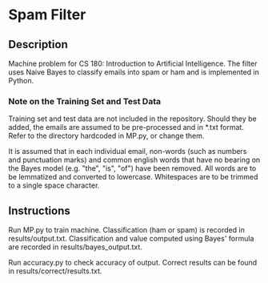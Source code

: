 # Spam Filter

## Description

Machine problem for CS 180: Introduction to Artificial Intelligence. The filter uses Naive Bayes to classify emails into spam or ham and is implemented in Python.

### Note on the Training Set and Test Data

Training set and test data are not included in the repository. Should they be added, the emails are assumed to be pre-processed and in *.txt format. Refer to the directory hardcoded in MP.py, or change them.

It is assumed that in each individual email, non-words (such as numbers and punctuation marks) and common english words that have no bearing on the Bayes model (e.g. "the", "is", "of") have been removed. All words are to be lemmatized and converted to lowercase. Whitespaces are to be trimmed to a single space character.

## Instructions

Run MP.py to train machine. Classification (ham or spam) is recorded in results/output.txt. Classification and value computed using Bayes' formula are recorded in results/bayes_output.txt.

Run accuracy.py to check accuracy of output. Correct results can be found in results/correct/results.txt.
